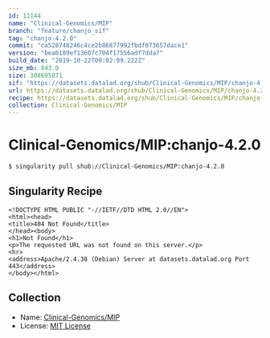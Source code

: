 ```yaml
---
id: 11144
name: "Clinical-Genomics/MIP"
branch: "feature/chanjo_sif"
tag: "chanjo-4.2.0"
commit: "ca528748246c4ce2b86877992fbdf073657dace1"
version: "bea0189ef13607c704f17556adf7dda7"
build_date: "2019-10-22T09:02:09.222Z"
size_mb: 843.0
size: 308695071
sif: "https://datasets.datalad.org/shub/Clinical-Genomics/MIP/chanjo-4.2.0/2019-10-22-ca528748-bea0189e/bea0189ef13607c704f17556adf7dda7.sif"
url: https://datasets.datalad.org/shub/Clinical-Genomics/MIP/chanjo-4.2.0/2019-10-22-ca528748-bea0189e/
recipe: https://datasets.datalad.org/shub/Clinical-Genomics/MIP/chanjo-4.2.0/2019-10-22-ca528748-bea0189e/Singularity
collection: Clinical-Genomics/MIP
---
```


# Clinical-Genomics/MIP:chanjo-4.2.0

```bash
$ singularity pull shub://Clinical-Genomics/MIP:chanjo-4.2.0
```

## Singularity Recipe

```singularity
<!DOCTYPE HTML PUBLIC "-//IETF//DTD HTML 2.0//EN">
<html><head>
<title>404 Not Found</title>
</head><body>
<h1>Not Found</h1>
<p>The requested URL was not found on this server.</p>
<hr>
<address>Apache/2.4.38 (Debian) Server at datasets.datalad.org Port 443</address>
</body></html>
```

## Collection

 - Name: [Clinical-Genomics/MIP](https://github.com/Clinical-Genomics/MIP)
 - License: [MIT License](https://api.github.com/licenses/mit)

